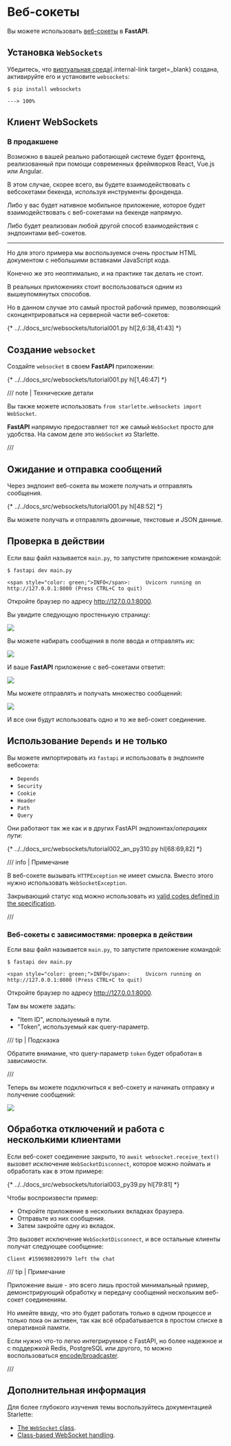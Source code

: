 # Веб-сокеты

Вы можете использовать <a href="https://developer.mozilla.org/en-US/docs/Web/API/WebSockets_API" class="external-link" target="_blank">веб-сокеты</a> в **FastAPI**.

## Установка `WebSockets`

Убедитесь, что [виртуальная среда](../virtual-environments.md){.internal-link target=_blank} создана, активируйте его и установите `websockets`:

<div class="termy">

```console
$ pip install websockets

---> 100%
```

</div>

## Клиент WebSockets

### В продакшене

Возможно в вашей реально работающей системе будет фронтенд, реализованный при помощи современных фреймворков React, Vue.js или Angular.

В этом случае, скорее всего, вы будете взаимодействовать с вебсокетами бекенда, используя инструменты фронденда.

Либо у вас будет нативное мобильное приложение, которое будет взаимодействовать с веб-сокетами на бекенде напрямую.

Либо будет реализован любой другой способ взаимодействия с эндпоинтами веб-сокетов.

---

Но для этого примера мы воспользуемся очень простым HTML документом с небольшими вставками JavaScript кода.

Конечно же это неоптимально, и на практике так делать не стоит.

В реальных приложениях стоит воспользоваться одним из вышеупомянутых способов.

Но в данном случае это самый простой рабочий пример, позволяющий сконцентрироваться на серверной части веб-сокетов:

{* ../../docs_src/websockets/tutorial001.py hl[2,6:38,41:43] *}

## Создание `websocket`

Создайте `websocket` в своем **FastAPI** приложении:

{* ../../docs_src/websockets/tutorial001.py hl[1,46:47] *}

/// note | Технические детали

Вы также можете использовать `from starlette.websockets import WebSocket`.

**FastAPI** напрямую предоставляет тот же самый `WebSocket` просто для удобства. На самом деле это `WebSocket` из Starlette.

///

## Ожидание и отправка сообщений

Через эндпоинт веб-сокета вы можете получать и отправлять сообщения.

{* ../../docs_src/websockets/tutorial001.py hl[48:52] *}

Вы можете получать и отправлять двоичные, текстовые и JSON данные.

## Проверка в действии

Если ваш файл называется `main.py`, то запустите приложение командой:

<div class="termy">

```console
$ fastapi dev main.py

<span style="color: green;">INFO</span>:     Uvicorn running on http://127.0.0.1:8000 (Press CTRL+C to quit)
```

</div>

Откройте браузер по адресу <a href="http://127.0.0.1:8000" class="external-link" target="_blank">http://127.0.0.1:8000</a>.

Вы увидите следующую простенькую страницу:

<img src="/img/tutorial/websockets/image01.png">

Вы можете набирать сообщения в поле ввода и отправлять их:

<img src="/img/tutorial/websockets/image02.png">

И ваше **FastAPI** приложение с веб-сокетами ответит:

<img src="/img/tutorial/websockets/image03.png">

Мы можете отправлять и получать множество сообщений:

<img src="/img/tutorial/websockets/image04.png">

И все они будут использовать одно и то же веб-сокет соединение.

## Использование `Depends` и не только

Вы можете импортировать из `fastapi` и использовать в эндпоинте вебсокета:

* `Depends`
* `Security`
* `Cookie`
* `Header`
* `Path`
* `Query`

Они работают так же как и в других FastAPI эндпоинтах/*операциях пути*:

{* ../../docs_src/websockets/tutorial002_an_py310.py hl[68:69,82] *}

/// info | Примечание

В веб-сокете вызывать `HTTPException` не имеет смысла. Вместо этого нужно использовать `WebSocketException`.

Закрывающий статус код можно использовать из <a href="https://tools.ietf.org/html/rfc6455#section-7.4.1" class="external-link" target="_blank">valid codes defined in the specification</a>.

///

### Веб-сокеты с зависимостями: проверка в действии

Если ваш файл называется `main.py`, то запустите приложение командой:

<div class="termy">

```console
$ fastapi dev main.py

<span style="color: green;">INFO</span>:     Uvicorn running on http://127.0.0.1:8000 (Press CTRL+C to quit)
```

</div>

Откройте браузер по адресу <a href="http://127.0.0.1:8000" class="external-link" target="_blank">http://127.0.0.1:8000</a>.

Там вы можете задать:

* "Item ID", используемый в пути.
* "Token", используемый как query-параметр.

/// tip | Подсказка

Обратите внимание, что query-параметр `token` будет обработан в зависимости.

///

Теперь вы можете подключиться к веб-сокету и начинать отправку и получение сообщений:

<img src="/img/tutorial/websockets/image05.png">

## Обработка отключений и работа с несколькими клиентами

Если веб-сокет соединение закрыто, то `await websocket.receive_text()` вызовет исключение `WebSocketDisconnect`, которое можно поймать и обработать как в этом примере:

{* ../../docs_src/websockets/tutorial003_py39.py hl[79:81] *}

Чтобы воспроизвести пример:

* Откройте приложение в нескольких вкладках браузера.
* Отправьте из них сообщения.
* Затем закройте одну из вкладок.

Это вызовет исключение `WebSocketDisconnect`, и все остальные клиенты получат следующее сообщение:

```
Client #1596980209979 left the chat
```

/// tip | Примечание

Приложение выше - это всего лишь простой минимальный пример, демонстрирующий обработку и передачу сообщений нескольким веб-сокет соединениям.

Но имейте ввиду, что это будет работать только в одном процессе и только пока он активен, так как всё обрабатывается в простом списке в оперативной памяти.

Если нужно что-то легко интегрируемое с FastAPI, но более надежное и с поддержкой Redis, PostgreSQL или другого, то можно воспользоваться <a href="https://github.com/encode/broadcaster" class="external-link" target="_blank">encode/broadcaster</a>.

///

## Дополнительная информация

Для более глубокого изучения темы воспользуйтесь документацией Starlette:

* <a href="https://www.starlette.io/websockets/" class="external-link" target="_blank">The `WebSocket` class</a>.
* <a href="https://www.starlette.io/endpoints/#websocketendpoint" class="external-link" target="_blank">Class-based WebSocket handling</a>.
